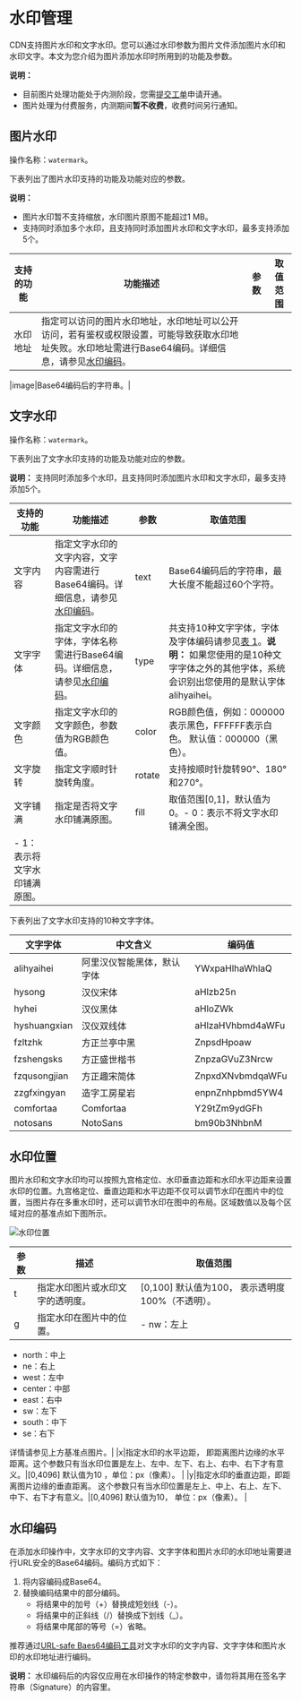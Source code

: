 # 水印管理

CDN支持图片水印和文字水印。您可以通过水印参数为图片文件添加图片水印和水印文字。本文为您介绍为图片添加水印时所用到的功能及参数。

**说明：**

-   目前图片处理功能处于内测阶段，您需[提交工单](https://workorder-intl.console.aliyun.com/?spm=5176.2020520001.aliyun_topbar.18.dbd44bd3e4f845#/ticket/createIndex)申请开通。
-   图片处理为付费服务，内测期间**暂不收费**，收费时间另行通知。

## 图片水印

操作名称：`watermark`。

下表列出了图片水印支持的功能及功能对应的参数。

**说明：**

-   图片水印暂不支持缩放，水印图片原图不能超过1 MB。
-   支持同时添加多个水印，且支持同时添加图片水印和文字水印，最多支持添加5个。

|支持的功能|功能描述|参数|取值范围|
|-----|----|--|----|
|水印地址|指定可以访问的图片水印地址，水印地址可以公开访问，若有鉴权或权限设置，可能导致获取水印地址失败。水印地址需进行Base64编码。详细信息，请参见[水印编码](#section_xlb_u1r_uk2)。

|image|Base64编码后的字符串。|

## 文字水印

操作名称：`watermark`。

下表列出了文字水印支持的功能及功能对应的参数。

**说明：** 支持同时添加多个水印，且支持同时添加图片水印和文字水印，最多支持添加5个。

|支持的功能|功能描述|参数|取值范围|
|-----|----|--|----|
|文字内容|指定文字水印的文字内容，文字内容需进行Base64编码。详细信息，请参见[水印编码](#section_xlb_u1r_uk2)。|text|Base64编码后的字符串，最大长度不能超过60个字符。|
|文字字体|指定文字水印的字体，字体名称需进行Base64编码。详细信息，请参见[水印编码](#section_xlb_u1r_uk2)。|type|共支持10种文字字体，字体及字体编码请参见[表 1](#table_34s_n6t_ufa)。**说明：** 如果您使用的是10种文字字体之外的其他字体，系统会识别出您使用的是默认字体alihyaihei。 |
|文字颜色|指定文字水印的文字颜色，参数值为RGB颜色值。|color|RGB颜色值，例如：000000表示黑色，FFFFFF表示白色。 默认值：000000（黑色）。 |
|文字旋转|指定文字顺时针旋转角度。|rotate|支持按顺时针旋转90°、180°和270°。|
|文字铺满|指定是否将文字水印铺满原图。|fill|取值范围\[0,1\]，默认值为0。-   0：表示不将文字水印铺满全图。
-   1：表示将文字水印铺满原图。 |

下表列出了文字水印支持的10种文字字体。

|文字字体|中文含义|编码值|
|----|----|---|
|alihyaihei|阿里汉仪智能黑体，默认字体|YWxpaHlhaWhlaQ|
|hysong|汉仪宋体|aHlzb25n|
|hyhei|汉仪黑体|aHloZWk|
|hyshuangxian|汉仪双线体|aHlzaHVhbmd4aWFu|
|fzltzhk|方正兰亭中黑|ZnpsdHpoaw|
|fzshengsks|方正盛世楷书|ZnpzaGVuZ3Nrcw|
|fzqusongjian|方正趣宋简体|ZnpxdXNvbmdqaWFu|
|zzgfxingyan|造字工房星岩|enpnZnhpbmd5YW4|
|comfortaa|Comfortaa|Y29tZm9ydGFh|
|notosans|NotoSans|bm90b3NhbnM|

## 水印位置

图片水印和文字水印均可以按照九宫格定位、水印垂直边距和水印水平边距来设置水印的位置。九宫格定位、垂直边距和水平边距不仅可以调节水印在图片中的位置，当图片存在多重水印时，还可以调节水印在图中的布局。区域数值以及每个区域对应的基准点如下图所示。

![水印位置](https://static-aliyun-doc.oss-accelerate.aliyuncs.com/assets/img/zh-CN/7375876061/p186559.png)

|参数|描述|取值范围|
|--|--|----|
|t|指定水印图片或水印文字的透明度。|\[0,100\] 默认值为100， 表示透明度100%（不透明）。 |
|g|指定水印在图片中的位置。|-   nw：左上
-   north：中上
-   ne：右上
-   west：左中
-   center：中部
-   east：右中
-   sw：左下
-   south：中下
-   se：右下

详情请参见上方基准点图片。|
|x|指定水印的水平边距， 即距离图片边缘的水平距离。这个参数只有当水印位置是左上、左中、左下、右上、右中、右下才有意义。|\[0,4096\] 默认值为10 ，单位：px（像素）。 |
|y|指定水印的垂直边距，即距离图片边缘的垂直距离。 这个参数只有当水印位置是左上、中上、右上、左下、中下、右下才有意义。|\[0,4096\] 默认值为10， 单位：px（像素）。 |

## 水印编码

在添加水印操作中，文字水印的文字内容、文字字体和图片水印的水印地址需要进行URL安全的Base64编码。编码方式如下：

1.  将内容编码成Base64。
2.  替换编码结果中的部分编码。
    -   将结果中的加号（+）替换成短划线（-）。
    -   将结果中的正斜线（/）替换成下划线（\_）。
    -   将结果中尾部的等号（=）省略。

推荐通过[URL-safe Baes64编码工具](https://simplycalc.com/base64url-encode.php)对文字水印的文字内容、文字字体和图片水印的水印地址进行编码。

**说明：** 水印编码后的内容仅应用在水印操作的特定参数中，请勿将其用在签名字符串（Signature）的内容里。

